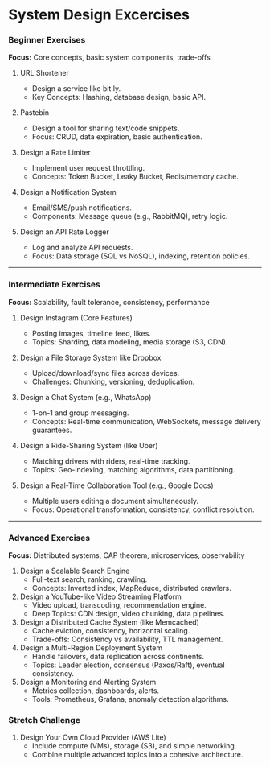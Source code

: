 # System Design Excercises

### Beginner Exercises

**Focus:** Core concepts, basic system components, trade-offs

1. URL Shortener
    - Design a service like bit.ly.
    - Key Concepts: Hashing, database design, basic API.

2. Pastebin
    - Design a tool for sharing text/code snippets.
    - Focus: CRUD, data expiration, basic authentication.

3. Design a Rate Limiter
    - Implement user request throttling.
    - Concepts: Token Bucket, Leaky Bucket, Redis/memory cache.

4. Design a Notification System
    - Email/SMS/push notifications.
    - Components: Message queue (e.g., RabbitMQ), retry logic.

5. Design an API Rate Logger
    - Log and analyze API requests.
    - Focus: Data storage (SQL vs NoSQL), indexing, retention policies.

---

### Intermediate Exercises

**Focus:** Scalability, fault tolerance, consistency, performance
1. Design Instagram (Core Features)
    - Posting images, timeline feed, likes.
    - Topics: Sharding, data modeling, media storage (S3, CDN).

2. Design a File Storage System like Dropbox
    - Upload/download/sync files across devices.
    - Challenges: Chunking, versioning, deduplication.

3. Design a Chat System (e.g., WhatsApp)
    - 1-on-1 and group messaging.
    - Concepts: Real-time communication, WebSockets, message delivery guarantees.

4. Design a Ride-Sharing System (like Uber)
    - Matching drivers with riders, real-time tracking.
    - Topics: Geo-indexing, matching algorithms, data partitioning.

5. Design a Real-Time Collaboration Tool (e.g., Google Docs)
    - Multiple users editing a document simultaneously.
    - Focus: Operational transformation, consistency, conflict resolution.

---

### Advanced Exercises

**Focus:** Distributed systems, CAP theorem, microservices, observability
1. Design a Scalable Search Engine
    - Full-text search, ranking, crawling.
    - Concepts: Inverted index, MapReduce, distributed crawlers.
2. Design a YouTube-like Video Streaming Platform
    - Video upload, transcoding, recommendation engine.
    - Deep Topics: CDN design, video chunking, data pipelines.
3. Design a Distributed Cache System (like Memcached)
    - Cache eviction, consistency, horizontal scaling.
    - Trade-offs: Consistency vs availability, TTL management.
4. Design a Multi-Region Deployment System
    - Handle failovers, data replication across continents.
    - Topics: Leader election, consensus (Paxos/Raft), eventual consistency.
5. Design a Monitoring and Alerting System
    - Metrics collection, dashboards, alerts.
    - Tools: Prometheus, Grafana, anomaly detection algorithms.

### Stretch Challenge
1. Design Your Own Cloud Provider (AWS Lite)
    - Include compute (VMs), storage (S3), and simple networking.
    - Combine multiple advanced topics into a cohesive architecture.